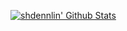 [![shdennlin' Github Stats](https://github-readme-stats.vercel.app/api?username=shdennlin&count_private=true&show_icons=true&include_all_commits=true&theme=vision-friendly-dark)](https://github.com/shdennlin/github-readme-stats)
